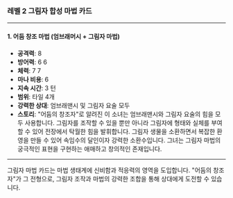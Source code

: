 ### 레벨 2 그림자 합성 마법 카드

---

#### 1. 어둠 창조 마법 (엄브래머시 + 그림자 마법)

- **공격력**: 8
- **방어력**: 6 6
- **체력**: 7 7
- **마나 비용**: 6
- **지속 시간**: 3 턴
- **범위**: 타일 4개
- **강력한 상대**: 엄브래맨시 및 그림자 요술 모두
- **스토리**: "어둠의 창조자"로 알려진 이 소녀는 엄브래맨시와 그림자 요술의 힘을 모두 사용합니다. 그림자를 조작할 수 있을 뿐만 아니라 그림자에 형태와 실체를 부여할 수 있어 전장에서 탁월한 힘을 발휘합니다. 그림자 생물을 소환하면서 복잡한 환영을 만들 수 있어 속임수의 달인이자 강력한 소환수입니다. 그녀는 그림자 마법의 궁극적인 표현을 구현하는 애매하고 창의적인 존재입니다.

---

그림자 마법 카드는 마법 생태계에 신비함과 적응력의 영역을 도입합니다. "어둠의 창조자"가 그 전형으로, 그림자 조작과 마법의 강력한 조합을 통해 상대에게 도전할 수 있습니다.